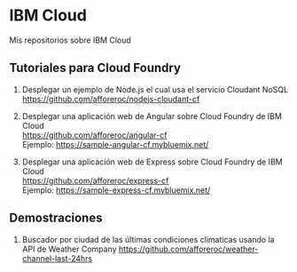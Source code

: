 # IBM Cloud 
Mis repositorios sobre IBM Cloud

## Tutoriales para Cloud Foundry

1. Desplegar un ejemplo de Node.js el cual usa el servicio Cloudant NoSQL<br>
https://github.com/afforeroc/nodejs-cloudant-cf


2. Desplegar una aplicación web de Angular sobre Cloud Foundry de IBM Cloud<br>
https://github.com/afforeroc/angular-cf <br>
Ejemplo: https://sample-angular-cf.mybluemix.net/

3. Desplegar una aplicación web de Express sobre Cloud Foundry de IBM Cloud<br>
https://github.com/afforeroc/express-cf <br>
Ejemplo: https://sample-express-cf.mybluemix.net/

## Demostraciones

1. Buscador por ciudad de las últimas condiciones climaticas usando la API de Weather Company
https://github.com/afforeroc/weather-channel-last-24hrs
